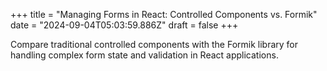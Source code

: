 +++
title = "Managing Forms in React: Controlled Components vs. Formik"
date = "2024-09-04T05:03:59.886Z"
draft = false
+++

  Compare traditional controlled components with the Formik library for handling complex form state and validation in React applications.
        